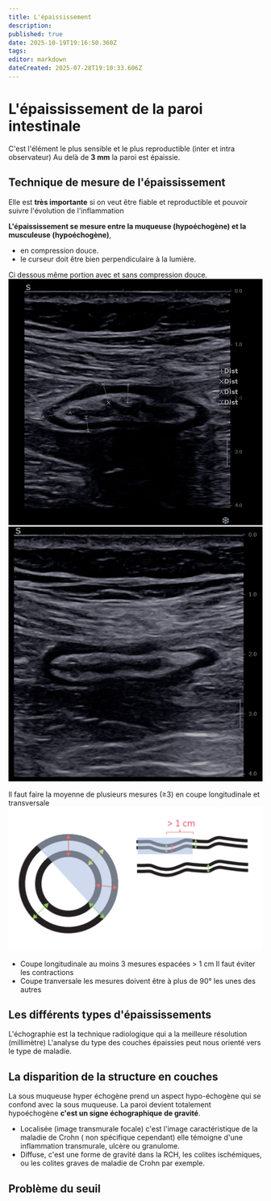 ```yaml
---
title: L'épaississement
description: 
published: true
date: 2025-10-19T19:16:50.360Z
tags: 
editor: markdown
dateCreated: 2025-07-28T19:10:33.606Z
---
```


# L'épaississement de la paroi intestinale
C'est l'élément le plus sensible et le plus reproductible (inter et intra observateur)
Au delà de **3 mm** la paroi est épaissie.
## Technique de mesure de l'épaississement
Elle est **très importante** si on veut être fiable et reproductible et pouvoir suivre l'évolution de l'inflammation

**L'épaississement se mesure entre la muqueuse (hypoéchogène) et la musculeuse (hypoéchogène)**, 
- en compression douce. 
- le curseur doit être bien perpendiculaire à la lumière.

Ci dessous même portion avec et sans compression douce.
![1ct0comp_copie.jpg](/schemas/1ct0comp_copie.jpg)
![2ct1comp.jpg](/schemas/2ct1comp.jpg)

Il faut faire la moyenne de plusieurs mesures (≥3) en coupe longitudinale et transversale
![mesparoi.png](/schemas/mesparoi.png)
- Coupe longitudinale
au moins 3 mesures espacées > 1 cm
Il faut éviter les contractions
- Coupe tranversale
les mesures doivent être à plus de 90° les unes des autres
## Les différents types d'épaississements
L'échographie est la technique radiologique qui a la meilleure résolution (millimètre)
L'analyse du type des couches épaissies peut nous orienté vers le type de maladie.
## La disparition de la structure en couches
La sous muqueuse hyper échogène prend un aspect hypo-échogène qui se confond avec la sous muqueuse. La paroi devient totalement hypoéchogène **c'est un signe échographique de gravité**.

- Localisée (image transmurale focale) c'est l'image caractéristique de la maladie de Crohn ( non spécifique cependant) elle témoigne d'une inflammation transmurale, ulcère ou granulome.
- Diffuse, c'est une forme de gravité dans la RCH, les colites ischémiques, ou les colites graves de maladie de Crohn par exemple.
## Problème du seuil